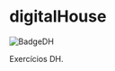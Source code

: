 # digitalHouse

![BadgeDH](https://img.shields.io/github/issues/USERLIMA/digitalHouse)

Exercícios DH.
